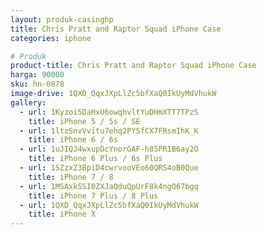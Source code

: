 ```yaml
---
layout: produk-casinghp
title: Chris Pratt and Raptor Squad iPhone Case
categories: iphone

# Produk
product-title: Chris Pratt and Raptor Squad iPhone Case
harga: 90000
sku: hn-0878
image-drive: 1QXD_QqxJXpLlZc5bfXaQ0IkUyMdVhukW
gallery:
  - url: 1Kyzoi5DaHxU6owqhvltYuDHmXTT7TPzS
    title: iPhone 5 / 5s / SE
  - url: 1ltzSnvVvitu7ehq2PYSfCX7FRsmIhK_K
    title: iPhone 6 / 6s
  - url: 1uJIQJ4wxupDcYnorGAF-h85PR1B6ay2O
    title: iPhone 6 Plus / 6s Plus
  - url: 1SZzxZ3BpiD4cwrvooVEo60QRS4oB0Que
    title: iPhone 7 / 8
  - url: 1MSAxkSSI0ZXJaQduQpUrF8k4ngQ67bgq
    title: iPhone 7 Plus / 8 Plus
  - url: 1QXD_QqxJXpLlZc5bfXaQ0IkUyMdVhukW
    title: iPhone X
---
```

